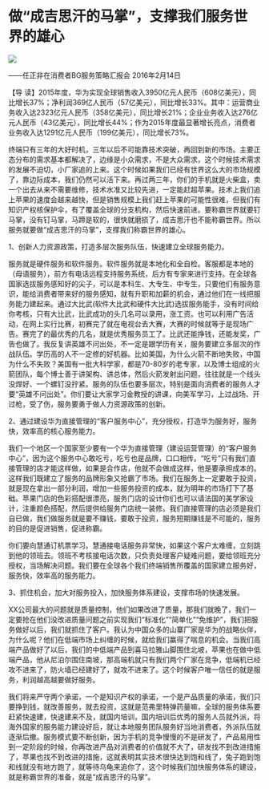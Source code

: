 # 做“成吉思汗的马掌”，支撑我们服务世界的雄心
<img class="pv" src="https://api.visitor.plantree.me/visitor-badge/pv?namespace=plantree.me&key=renzhengfei-speeches/做成吉思汗的马掌支撑我们服务世界的雄心.md">



——任正非在消费者BG服务策略汇报会
2016年2月14日



【导  读】2015年度，华为实现全球销售收入3950亿元人民币（608亿美元），同比增长37%；净利润369亿人民币（57亿美元），同比增长33%。其中：运营商业务收入达2323亿元人民币（358亿美元），同比增长21%；企业业务收入达276亿元人民币（43亿美元），同比增长44%；作为2015年度最显著增长亮点，消费者业务收入达1291亿元人民币（199亿美元），同比增长73%。



终端只有三年的大好时机，三年以后不可能靠技术突破，再回到新的市场。主要正态分布的需求基本都解决了，边缘是小众需求，不是大众需求，这个时候技术需求的发展不迫切，小厂家追的上来。这个时候如果我们已经有世界这么大的市场规模了，靠边际成本，我们仍然可以活下来。再过两三年，你们的手机就是火柴盒，卖一个出去从来不需要维修，技术水准又比较先进，一定能赶超苹果。技术上我们追上苹果的速度会越来越快，但是销售规模上我们赶上苹果的可能性很难，但我们有知识产权核保护伞，有了覆盖全球的分支机构，然后快速前进。要称霸世界就要钉马掌，没有钉马掌，马蹄是软的，很快就磨损了，成吉思汗也不能称霸世界。所以服务就要做“成吉思汗的马掌”，支撑我们称霸世界的雄心。

1、创新人力资源政策，打造多层次服务队伍，快速建立全球服务能力。

服务就是硬件服务和软件服务。软件服务就是本地化和全自检。客服都是本地的（母语服务），前方有电话远程支持服务系统，后方有专家来进行支持。在全球各国家选拔服务感知好的尖子，可以是本科生、大专生、中专生，只要他们有服务意识，能给消费者带来好的服务感知，就有升职和加薪的机会，通过他们在一线把服务能力建起来。通过大比武(软件大比武和硬件大比武)选拔服务能手，没有时间给你考核，只有大比武，比武成功的头几名可以录用，涨工资。也可以利用广告活动，在网上实行比赛，初赛完了就在电视台去大赛，大赛的时候就等于是现场广告。赛完了的最优秀的几名，就是优秀服务员工了。比武还能挣钱，还能发奖，广告也做了。我反复讲英雄不问出处，不一定是跟学历有关，服务要建立多层次的作战队伍。学历高的人不一定修的好机器。比如美国，为什么火箭不断地失败，中国为什么不失败？美国有一批大科学家，都是70-80岁的老专家，以及博士组成的火箭团队，每个博士善于讲架构、讲总体，然后火箭发射出问题，往往就是一个线头没焊好、一个螺钉没拧紧。服务的队伍也要多层次，特别是面向消费者的服务人才要“英雄不问出处”。你们要让大家学习金教授的讲课，向美军学习，上过战场、开过枪，受了伤，服务要勇于做人力资源政策的创新。

2、通过建设华为直接管理的“客户服务中心”，充分授权，打造华为服务好，服务快，效率高的核心服务能力。

我们一个地区一个国家至少要有一个华为直接管理（建设运营管理）的“客户服务中心”，因为这个服务中心敢吃亏，吃亏也是品牌，口口相传。“吃亏”只有我们直接管理的店才能这样做，如果是合作店，他就不会做成这样，他是要承担成本的。这样我们既建立了服务的品牌形象又抢霸了市场。我们在服务上一定要敢于投资，就是现在拿出一部分利润，增加一些服务投资的成本，就为明年的市场打下了基础。苹果门店的色彩搭配很漂亮，服务门店的设计你们也可以请法国的美学家设计，注重颜色搭配，然后提供给服务门店统一装修。我们直接管理的店必须是我们自已做，我们做服务就是要不赚钱，要敢于投资，服务短期赚钱是不可能的，服务的目的是促进销售，促进称霸。

你们要向慧通订机票学习。慧通接电话服务非常快，如果这个客户太难缠，立刻跳到他的领班去。领班不考核接电话次数，只负责处理客户疑难问题，要给领班充分授权，当场解决问题。我们要在全球各个我们终端销售所覆盖的国家建立服务好，服务快，效率高的服务能力。

3、抓住机会，加大对服务投入，加快服务体系建设，支撑市场的快速发展。

XX公司最大的问题就是质量控制，他们如果改进了质量，那我们就晚了，我们一定要抢在他们没改进质量问题之前实现我们“标准化”“简单化”“免维护”，我们把服务做好以后，我们就抓住了客户。我认为中国众多的山寨厂家是华为的战略伙伴，为什么呢？他们在低端市场上纠缠的时候，就给我们赢得了喘息的机会。当我们高端产品做好了以后，我们的中低端产品到喜马拉雅山脚围住北坡，苹果也在做中低端产品，他从尼泊尔围住南坡，那高端机就只有我们两个厂家在竞争，低端机已经攻不进来了，防火墙已经建好了，就攻不进来了。这个时候客户唯一信任的就是服务，利润越高越要做好服务。

我们将来严守两个承诺，一个是知识产权的承诺，一个是产品质量的承诺，我们只要挣到钱，就改善服务，就去投资，这就是范弗里特弹药量嘛，全球的服务体系要赶紧快速建，快速建来不及，就国内培训，国内培训后优秀的服务人员就外派，将海外国家的服务能力建设好后，就让本地服务团队服务好当地消费者，外派队伍就逐渐后撤。服务模式要不断创新，因为手机的竞争慢慢的不是研发了，产品易用性到一定阶段的时候，你再改进产品对消费者的价值就不大了，研发找不到改进措施了，苹果也找不到改进的措施，这就表明其实技术很快达到饱和线了，兔子跑到饱和线就没有地方跑了，就等待乌龟来追你了，这个时候我们加快服务体系的建设，就是称霸世界的准备，就是“成吉思汗的马掌”。
